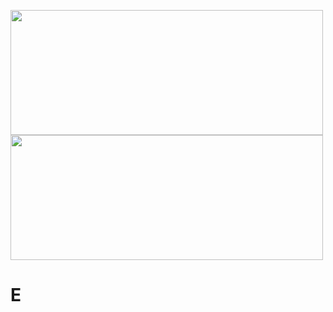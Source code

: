 <link rel="stylesheet" href="https://raw.githubusercontent.com/nu-I86/nu-I86/main/style.css">
<div class="fixed">
  <p>
    <a href="https://github.com/anuraghazra/github-readme-stats">
      <img
        src="https://github-readme-stats.vercel.app/api?username=nu-I86&amp;theme=material-palenight&amp;show_icons=true"
        width="500" height="200" align="center" />
    </a>
    <a href="https://github.com/anuraghazra/github-readme-stats">
      <img
        src="https://github-readme-stats.vercel.app/api/top-langs/?username=nu-I86&amp;layout=compact&amp;theme=material-palenight"
        width="500" height="200" align="center" />
    </a>
  </p>
</div>

<div class="content">
  <h1>E</h1>
</div>
